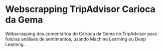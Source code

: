 # Webscrapping TripAdvisor Carioca da Gema
Webscrapping dos comentários do Carioca da Gema no TripAdvisor para futuras análises de sentimentos, usando Machine Learning ou Deep Learning.
